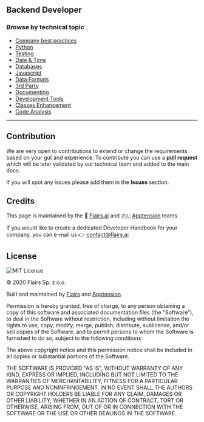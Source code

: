 Backend Developer
-----------------

### Browse by technical topic

*   [Company best practices](/Technical%20Stack/Backend%20Developer/Company%20best%20practices.md)
*   [Python](/Technical%20Stack/Backend%20Developer/Python.md)
*   [Testing](/Technical%20Stack/Backend%20Developer/Testing.md)
*   [Date & Time](/Technical%20Stack/Backend%20Developer/Date%20&%20Time.md)
*   [Databases](/Technical%20Stack/Backend%20Developer/Databases.md)
*   [Javascript](/Technical%20Stack/Backend%20Developer/Javascript.md)
*   [Data Formats](/Technical%20Stack/Backend%20Developer/Data%20Formats.md)
*   [3rd Party](/Technical%20Stack/Backend%20Developer/3rd%20Party.md)
*   [Documenting](/Technical%20Stack/Backend%20Developer/Documenting.md)
*   [Development Tools](/Technical%20Stack/Backend%20Developer/Development%20Tools.md)
*   [Classes Enhancement](/Technical%20Stack/Backend%20Developer/Classes%20Enhancement.md)
*   [Code Analysis](/Technical%20Stack/Backend%20Developer/Code%20Analysis.md)

* * *

Contribution
------------

We are very open to contributions to extend or change the requirements based on your gut and experience. To contribute you can use a **pull request** which will be later validated by our technical team and added to the main docs.

If you will spot any issues please add them in the **Issues** section.

Credits
-------

This page is maintained by the 🔹 [Flairs.ai](http://Flairs.ai) and 🇵🇱 [Apptension](https://apptension.com) teams.

If you would like to create a dedicated Developer Handbook for your company, you can e-mail us 👉 [contact@flairs.ai](mailto:contact@flairs.ai)

License
-------

![MIT License](https://img.shields.io/badge/License-MIT-blue.svg)

© 2020 Flairs Sp. z o.o.

Built and maintained by [Flairs](https://www.flairs.ai) and [Apptension](https://apptension.com).

Permission is hereby granted, free of charge, to any person obtaining a copy of this software and associated documentation files (the "Software"), to deal in the Software without restriction, including without limitation the rights to use, copy, modify, merge, publish, distribute, sublicense, and/or sell copies of the Software, and to permit persons to whom the Software is furnished to do so, subject to the following conditions:

The above copyright notice and this permission notice shall be included in all copies or substantial portions of the Software.

THE SOFTWARE IS PROVIDED "AS IS", WITHOUT WARRANTY OF ANY KIND, EXPRESS OR IMPLIED, INCLUDING BUT NOT LIMITED TO THE WARRANTIES OF MERCHANTABILITY, FITNESS FOR A PARTICULAR PURPOSE AND NONINFRINGEMENT. IN NO EVENT SHALL THE AUTHORS OR COPYRIGHT HOLDERS BE LIABLE FOR ANY CLAIM, DAMAGES OR OTHER LIABILITY, WHETHER IN AN ACTION OF CONTRACT, TORT OR OTHERWISE, ARISING FROM, OUT OF OR IN CONNECTION WITH THE SOFTWARE OR THE USE OR OTHER DEALINGS IN THE SOFTWARE.